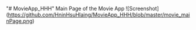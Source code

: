 "# MovieApp_HHH" 
Main Page of the Movie App
![Screenshot] (https://github.com/HninHsuHlaing/MovieApp_HHH/blob/master/movie_mainPage.png)
